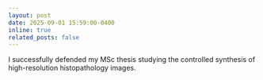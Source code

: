 ```yaml
---
layout: post
date: 2025-09-01 15:59:00-0400
inline: true
related_posts: false
---
```


I successfully defended my MSc thesis studying the controlled synthesis of high-resolution histopathology images.
